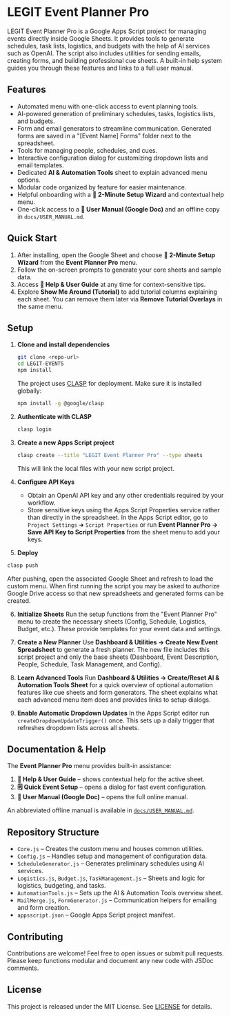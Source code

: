 # LEGIT Event Planner Pro

LEGIT Event Planner Pro is a Google Apps Script project for managing events directly inside Google Sheets. It provides tools to generate schedules, task lists, logistics, and budgets with the help of AI services such as OpenAI. The script also includes utilities for sending emails, creating forms, and building professional cue sheets. A built-in help system guides you through these features and links to a full user manual.

## Features

- Automated menu with one-click access to event planning tools.
- AI-powered generation of preliminary schedules, tasks, logistics lists, and budgets.
- Form and email generators to streamline communication. Generated forms are saved in a "[Event Name] Forms" folder next to the spreadsheet.
- Tools for managing people, schedules, and cues.
- Interactive configuration dialog for customizing dropdown lists and email templates.
- Dedicated **AI & Automation Tools** sheet to explain advanced menu options.
- Modular code organized by feature for easier maintenance.
- Helpful onboarding with a **🚀 2-Minute Setup Wizard** and contextual help menu.
- One-click access to a **📕 User Manual (Google Doc)** and an offline copy in `docs/USER_MANUAL.md`.

## Quick Start

1. After installing, open the Google Sheet and choose **🚀 2-Minute Setup Wizard** from the **Event Planner Pro** menu.
2. Follow the on-screen prompts to generate your core sheets and sample data.
3. Access **📖 Help & User Guide** at any time for context-sensitive tips.
4. Explore **Show Me Around (Tutorial)** to add tutorial columns explaining each sheet. You can remove them later via **Remove Tutorial Overlays** in the same menu.

## Setup

1. **Clone and install dependencies**
   ```bash
   git clone <repo-url>
   cd LEGIT-EVENTS
   npm install
   ```
   The project uses [CLASP](https://github.com/google/clasp) for deployment. Make sure it is installed globally:
   ```bash
   npm install -g @google/clasp
   ```

2. **Authenticate with CLASP**
   ```bash
   clasp login
   ```

3. **Create a new Apps Script project**
   ```bash
   clasp create --title "LEGIT Event Planner Pro" --type sheets
   ```
   This will link the local files with your new script project.

4. **Configure API Keys**
   - Obtain an OpenAI API key and any other credentials required by your workflow.
   - Store sensitive keys using the Apps Script Properties service rather than directly in the spreadsheet. In the Apps Script editor, go to `Project Settings` ➜ `Script Properties` or run **Event Planner Pro → Save API Key to Script Properties** from the sheet menu to add your keys.

5. **Deploy**
  ```bash
  clasp push
  ```
   After pushing, open the associated Google Sheet and refresh to load the custom menu. When first running the script you may be asked to authorize
   Google Drive access so that new spreadsheets and generated forms can be created.

6. **Initialize Sheets**
   Run the setup functions from the "Event Planner Pro" menu to create the necessary sheets (Config, Schedule, Logistics, Budget, etc.). These provide templates for your event data and settings.

7. **Create a New Planner**
   Use **Dashboard & Utilities → Create New Event Spreadsheet** to generate a fresh planner. The new file includes this script project and only the base sheets (Dashboard, Event Description, People, Schedule, Task Management, and Config).

8. **Learn Advanced Tools**
   Run **Dashboard & Utilities → Create/Reset AI & Automation Tools Sheet** for a quick overview of optional automation features like cue sheets and form generators. The sheet explains what each advanced menu item does and provides links to setup dialogs.

9. **Enable Automatic Dropdown Updates**
   In the Apps Script editor run `createDropdownUpdateTrigger()` once. This sets
   up a daily trigger that refreshes dropdown lists across all sheets.

## Documentation & Help

The **Event Planner Pro** menu provides built-in assistance:

1. **📖 Help & User Guide** – shows contextual help for the active sheet.
2. **🗒️ Quick Event Setup** – opens a dialog for fast event configuration.
3. **📕 User Manual (Google Doc)** – opens the full online manual.

An abbreviated offline manual is available in [`docs/USER_MANUAL.md`](docs/USER_MANUAL.md).

## Repository Structure

- `Core.js` – Creates the custom menu and houses common utilities.
- `Config.js` – Handles setup and management of configuration data.
- `ScheduleGenerator.js` – Generates preliminary schedules using AI services.
- `Logistics.js`, `Budget.js`, `TaskManagement.js` – Sheets and logic for logistics, budgeting, and tasks.
- `AutomationTools.js` – Sets up the AI & Automation Tools overview sheet.
- `MailMerge.js`, `FormGenerator.js` – Communication helpers for emailing and form creation.
- `appsscript.json` – Google Apps Script project manifest.

## Contributing

Contributions are welcome! Feel free to open issues or submit pull requests. Please keep functions modular and document any new code with JSDoc comments.

## License

This project is released under the MIT License. See [LICENSE](LICENSE) for details.
